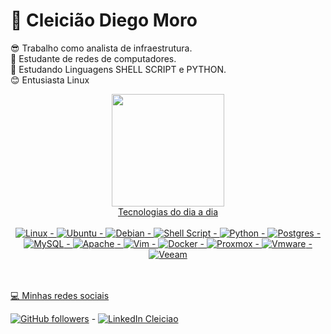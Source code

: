# :penguin:  Cleicião Diego Moro
😎 Trabalho como analista de infraestrutura.</br>
📗 Estudante de redes de computadores.</br>
📃 Estudando Linguagens SHELL SCRIPT e PYTHON.</br>
😊 Entusiasta Linux


<div align="center">
   <a href="https://github.com/Cleciao">
  <img height="180em" src="https://github-readme-stats.vercel.app/api?username=cleiciao&show_icons=true&theme=dark&include_all_commits=true&count_private=true">
     
   </br>
   Tecnologias do dia a dia</br></br>
  <img alt="Linux" src="https://img.shields.io/badge/Linux-FCC624?style=for-the-badge&logo=linux&logoColor=black" /> - 
  <img alt="Ubuntu" src="https://img.shields.io/badge/Ubuntu-E95420?style=for-the-badge&logo=ubuntu&logoColor=white" /> - <img alt="Debian"           src="https://img.shields.io/badge/Debian-D70A53?style=for-the-badge&logo=debian&logoColor=white" />
  - <img alt="Shell Script" src="https://img.shields.io/badge/shell_script-%23121011.svg?style=for-the-badge&logo=gnu-bash&logoColor=white"/> - <img alt="Python" src="https://img.shields.io/badge/python-%2314354C.svg?style=for-the-badge&logo=python&logoColor=white"/> - 
  <img alt="Postgres" src ="https://img.shields.io/badge/postgres-%23316192.svg?style=for-the-badge&logo=postgresql&logoColor=white"/> - 
  <img alt="MySQL" src="https://img.shields.io/badge/mysql-%2300f.svg?style=for-the-badge&logo=mysql&logoColor=white"/> - 
  <img alt="Apache" src="https://img.shields.io/badge/apache-%23D42029.svg?style=for-the-badge&logo=apache&logoColor=white"/> - 
  <img alt="Vim" src="https://img.shields.io/badge/VIM-%2311AB00.svg?style=for-the-badge&logo=vim&logoColor=white"/> - 
  <img alt="Docker" src="https://img.shields.io/badge/docker-%230db7ed.svg?style=for-the-badge&logo=docker&logoColor=white"/> - 
   <img alt="Proxmox" src="https://img.shields.io/badge/proxmox-%230db7ed.svg?style=for-the-badge&logo=proxmox&logoColor=orange"/> - 
   <img alt="Vmware" src="https://img.shields.io/badge/vmware-%230db7ed.svg?style=for-the-badge&logo=vmware&logoColor=green"/> - 
   <img alt="Veeam" src="https://img.shields.io/badge/VEEAM_BACKUP-%2311AB00.svg?style=for-the-badge&logo=vim&logoColor=white"/>
   
</div>
 </br> </br>

💻 Minhas redes sociais


 [![GitHub followers](https://img.shields.io/github/followers/cleiciao?label=GitHub&logo=Github&style=for-the-badge)](https://github.com/cleiciao/) - 
 [![LinkedIn Cleiciao](https://img.shields.io/badge/LinkedIn-0077B5?style=for-the-badge&logo=linkedin&logoColor=white)](https://www.linkedin.com/in/cleicião-diego-moro-a42822157/)



<!---
cleiciao/cleiciao is a ✨ special ✨ repository because its `README.md` (this file) appears on your GitHub profile.
You can click the Preview link to take a look at your changes.
--->
